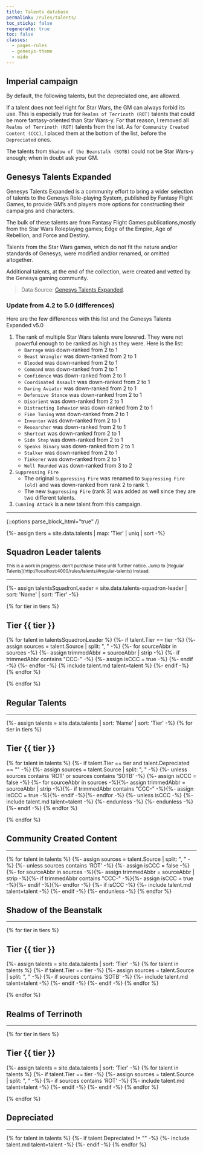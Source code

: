 ```yaml
---
title: Talents database
permalink: /rules/talents/
toc_sticky: false
regenerate: true
toc: false
classes: 
  - pages-rules
  - genesys-theme
  - wide
---
```


## Imperial campaign

By default, the following talents, but the depreciated one, are allowed.

If a talent does not feel right for Star Wars, the GM can always forbid its use.
This is especially true for `Realms of Terrinoth (ROT)` talents that could be more fantasy-oriented than Star Wars-y.
For that reason, I removed all `Realms of Terrinoth (ROT)` talents from the list.
As for `Community Created Content (CCC)`, I placed them at the bottom of the list, before the `Depreciated` ones.

The talents from `Shadow of the Beanstalk (SOTB)` could not be Star Wars-y enough; when in doubt ask your GM.

## Genesys Talents Expanded

Genesys Talents Expanded is a community effort to bring a wider selection of talents to the Genesys Role-playing System, published by Fantasy Flight Games, to provide GM’s and players more options for constructing their campaigns and characters.

The bulk of these talents are from Fantasy Flight Games publications,mostly from the Star Wars Roleplaying games; Edge of the Empire, Age of Rebellion, and Force and Destiny.

Talents from the Star Wars games, which do not fit the nature and/or standards of Genesys, were modified and/or renamed, or omitted altogether.

Additional talents, at the end of the collection, were created and vetted by the Genesys gaming community.

> Data Source: [Genesys Talents Expanded](https://community.fantasyflightgames.com/topic/265863-genesys-talents-expanded/).

### Update from 4.2 to 5.0 (differences)

Here are the few differences with this list and the Genesys Talents Expanded v5.0

1. The rank of multiple Star Wars talents were lowered. They were not powerful enough to be ranked as high as they were. Here is the list:
    - `Barrage` was down-ranked from 2 to 1
    - `Beast Wrangler` was down-ranked from 2 to 1
    - `Blooded` was down-ranked from 2 to 1
    - `Command` was down-ranked from 2 to 1
    - `Confidence` was down-ranked from 2 to 1
    - `Coordinated Assault` was down-ranked from 2 to 1
    - `Daring Aviator` was down-ranked from 2 to 1
    - `Defensive Stance` was down-ranked from 2 to 1
    - `Disorient` was down-ranked from 2 to 1
    - `Distracting Behavior` was down-ranked from 2 to 1
    - `Fine Tuning` was down-ranked from 2 to 1
    - `Inventor` was down-ranked from 2 to 1
    - `Researcher` was down-ranked from 2 to 1
    - `Shortcut` was down-ranked from 2 to 1
    - `Side Step` was down-ranked from 2 to 1
    - `Speaks Binary` was down-ranked from 2 to 1
    - `Stalker` was down-ranked from 2 to 1
    - `Tinkerer` was down-ranked from 2 to 1
    - `Well Rounded` was down-ranked from 3 to 2
2. `Suppressing Fire`
    - The original `Suppressing Fire` was renamed to `Suppressing Fire (old)` and was down-ranked from rank 2 to rank 1.
    - The new `Suppressing Fire` (rank 3) was added as well since they are two different talents.
3. `Cunning Attack` is a new talent from this campaign.

<hr>

{::options parse_block_html="true" /}
<section class="talents">

{%- assign tiers = site.data.talents | map: 'Tier' | uniq | sort -%}

# Squadron Leader talents
<small>
This is a work in progress; don't purchase those until further notice.
Jump to [Regular Talents](http://localhost:4000/rules/talents/#regular-talents) instead.
</small>
<hr>

{%- assign talentsSquadronLeader = site.data.talents-squadron-leader | sort: 'Name' | sort: 'Tier' -%}

{% for tier in tiers %}

## Tier {{ tier }}

{% for talent in talentsSquadronLeader %}
    {%- if talent.Tier == tier -%}
        {%- assign sources = talent.Source | split: ", " -%}
        {%- for sourceAbbr in sources -%}
            {%- assign trimmedAbbr = sourceAbbr | strip -%}
            {%- if trimmedAbbr contains "CCC-" -%}
                {%- assign isCCC = true -%}
            {%- endif -%}
        {%- endfor -%}
        {% include talent.md talent=talent %}
    {%- endif -%}
{% endfor %}

{% endfor %}

</section>
<section class="talents two-columns">

# Regular Talents
<hr>

{%- assign talents = site.data.talents | sort: 'Name' | sort: 'Tier' -%}
{% for tier in tiers %}

## Tier {{ tier }}

{% for talent in talents %}
    {%- if talent.Tier == tier and talent.Depreciated == "" -%}
        {%- assign sources = talent.Source | split: ", " -%}
        {%- unless sources contains 'ROT' or sources contains 'SOTB' -%}
            {%- assign isCCC = false -%}
            {%- for sourceAbbr in sources -%}{%- assign trimmedAbbr = sourceAbbr | strip -%}{%- if trimmedAbbr contains "CCC-" -%}{%- assign isCCC = true -%}{%- endif -%}{%- endfor -%}
            {%- unless isCCC -%}
                {%- include talent.md talent=talent -%}
            {%- endunless -%}
        {%- endunless -%}
    {%- endif -%}
{% endfor %}

{% endfor %}

## Community Created Content
<hr>

{% for talent in talents %}
    {%- assign sources = talent.Source | split: ", " -%}
    {%- unless sources contains 'ROT' -%}
        {%- assign isCCC = false -%}
        {%- for sourceAbbr in sources -%}{%- assign trimmedAbbr = sourceAbbr | strip -%}{%- if trimmedAbbr contains "CCC-" -%}{%- assign isCCC = true -%}{%- endif -%}{%- endfor -%}
        {%- if isCCC -%}
            {%- include talent.md talent=talent -%}
        {%- endif -%}
    {%- endunless -%}
{% endfor %}

## Shadow of the Beanstalk
<hr>

{% for tier in tiers %}

## Tier {{ tier }}

{%- assign talents = site.data.talents | sort: 'Tier' -%}
{% for talent in talents %}
    {%- if talent.Tier == tier -%}
        {%- assign sources = talent.Source | split: ", " -%}
        {%- if sources contains 'SOTB' -%}
            {%- include talent.md talent=talent -%}
        {%- endif -%}
    {%- endif -%}
{% endfor %}

{% endfor %}

## Realms of Terrinoth
<hr>

{% for tier in tiers %}

## Tier {{ tier }}

{%- assign talents = site.data.talents | sort: 'Tier' -%}
{% for talent in talents %}
    {%- if talent.Tier == tier -%}
        {%- assign sources = talent.Source | split: ", " -%}
        {%- if sources contains 'ROT' -%}
            {%- include talent.md talent=talent -%}
        {%- endif -%}
    {%- endif -%}
{% endfor %}

{% endfor %}

## Depreciated
<hr>

{% for talent in talents %}
    {%- if talent.Depreciated != "" -%}
        {%- include talent.md talent=talent -%}
    {%- endif -%}
{% endfor %}

</section>